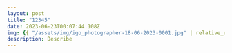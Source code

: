 ```yaml
---
layout: post
title: "12345"
date: 2023-06-23T00:07:44.108Z
img: {{ "/assets/img/igo_photographer-18-06-2023-0001.jpg" | relative_url }}
description: Describe
---
```

